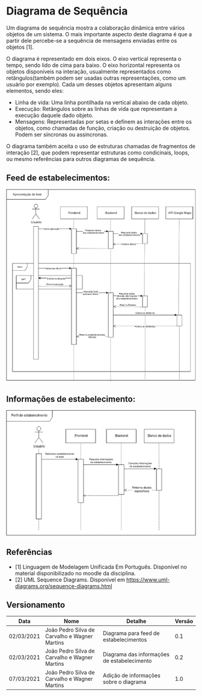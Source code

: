 # Diagrama de Sequência

Um diagrama de sequência mostra a colaboração dinâmica entre vários objetos de um sistema. O mais importante aspecto deste diagrama é que a partir dele percebe-se a sequência de mensagens enviadas entre os objetos [1].

O diagrama é representado em dois eixos. O eixo vertical representa o tempo, sendo lido de cima para baixo. O eixo horizontal representa os objetos disponíveis na interação, usualmente representados como retângulos(também podem ser usadas outras representações, como um usuário por exemplo). Cada um desses objetos apresentam alguns elementos, sendo eles:

- Linha de vida: Uma linha pontilhada na vertical abaixo de cada objeto.
- Execução: Retângulos sobre as linhas de vida que representam a execução daquele dado objeto.
- Mensagens: Representadas por setas e definem as interações entre os objetos, como chamadas de função, criação ou destruição de objetos. Podem ser síncronas ou assíncronas.

O diagrama também aceita o uso de estruturas chamadas de fragmentos de interação [2], que podem representar estruturas como condicinais, loops, ou mesmo referências para outros diagramas de sequência.

## Feed de estabelecimentos:

![Feed estabelecimentos](imagens/Diagrama_de_sequencia.png)

## Informações de estabelecimento:

![Informações de estabelecimento](imagens/diagrama_de_sequencia_estab_info.png)

## Referências

- [1] Linguagem de Modelagem Unificada Em Português. Disponível no material disponibilizado no moodle da disciplina.
- [2] UML Sequence Diagrams. Disponível em https://www.uml-diagrams.org/sequence-diagrams.html

## Versionamento 

| Data | Nome | Detalhe | Versão |
|------|------|---------|--------|
| 02/03/2021 | João Pedro Silva de Carvalho e Wagner Martins | Diagrama para feed de estabelecimentos | 0.1 |
| 02/03/2021 | João Pedro Silva de Carvalho e Wagner Martins | Diagrama das informações de estabelecimento | 0.2 |
| 07/03/2021 | João Pedro Silva de Carvalho e Wagner Martins | Adição de informações sobre o diagrama | 1.0 |
